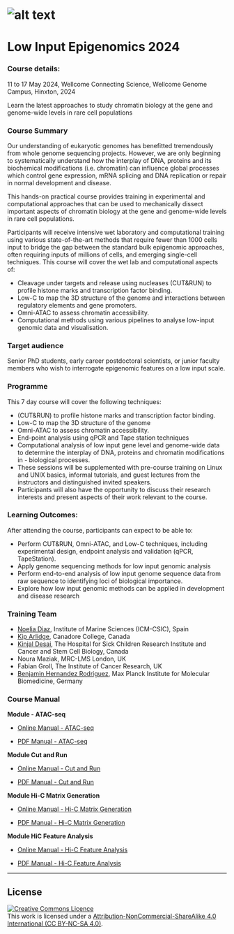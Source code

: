 # ![alt text](https://drive.google.com/file/d/1Uw7VN5mObFG5NHaJFMEFMcNEHNeyWKPv/view?usp=drive_link)

# Low Input Epigenomics 2024 

### Course details: 
11 to 17 May 2024, Wellcome Connecting Science, Wellcome Genome Campus, Hinxton, 2024

Learn the latest approaches to study chromatin biology at the gene and genome-wide levels in rare cell populations

### Course Summary 
Our understanding of eukaryotic genomes has benefitted tremendously from whole genome sequencing projects. However, we are only beginning to systematically understand how the interplay of DNA, proteins and its biochemical modifications (i.e. chromatin) can influence global processes which control gene expression, mRNA splicing and DNA replication or repair in normal development and disease.

This hands-on practical course provides training in experimental and computational approaches that can be used to mechanically dissect important aspects of chromatin biology at the gene and genome-wide levels in rare cell populations.

Participants will receive intensive wet laboratory and computational training using various state-of-the-art methods that require fewer than 1000 cells input to bridge the gap between the standard bulk epigenomic approaches, often requiring inputs of millions of cells, and emerging single-cell techniques. This course will cover the wet lab and computational aspects of:

- Cleavage under targets and release using nucleases (CUT&RUN) to profile histone marks and transcription factor binding.
- Low-C to map the 3D structure of the genome and interactions between regulatory elements and gene promoters.
- Omni-ATAC to assess chromatin accessibility.
- Computational methods using various pipelines to analyse low-input genomic data and visualisation.

### Target audience

Senior PhD students, early career postdoctoral scientists, or junior faculty members who wish to interrogate epigenomic features on a low input scale.

### Programme
This 7 day course will cover the following techniques:

- (CUT&RUN) to profile histone marks and transcription factor binding.
- Low-C to map the 3D structure of the genome
- Omni-ATAC to assess chromatin accessibility.
- End-point analysis using qPCR and Tape station techniques
- Computational analysis of low input gene level and genome-wide data to determine the interplay of DNA, proteins and chromatin modifications in - biological processes. 
- These sessions will be supplemented with pre-course training on Linux and UNIX basics, informal tutorials, and guest lectures from the instructors and distinguished invited speakers.
- Participants will also have the opportunity to discuss their research interests and present aspects of their work relevant to the course.

### Learning Outcomes:

After attending the course, participants can expect to be able to:

- Perform CUT&RUN, Omni-ATAC, and Low-C techniques, including experimental design, endpoint analysis and validation (qPCR, TapeStation).
- Apply genome sequencing methods for low input genomic analysis
- Perform end-to-end analysis of low input genome sequence data from raw sequence to identifying loci of biological importance.
- Explore how low input genomic methods can be applied in development and disease research


### Training Team         

- [Noelia Diaz](https://www.researchgate.net/profile/Noelia-Diaz-6), Institute of Marine Sciences (ICM-CSIC), Spain
- [Kip Arlidge](https://www.linkedin.com/in/kiparlidge/), Canadore College, Canada
- [Kinjal Desai](https://www.linkedin.com/in/kinjal-desai-966371132/), The Hospital for Sick Children Research Institute and Cancer and Stem Cell Biology, Canada
- Noura Maziak, MRC-LMS London, UK
- Fabian Groll, The Institute of Cancer Research, UK
- [Benjamin Hernandez Rodriguez](https://ben-hr.github.io/), Max Planck Institute for Molecular Biomedicine, Germany


### Course Manual
**Module  - ATAC-seq**   
- [Online Manual - ATAC-seq](Modules/atac_seq_analysis/atac_analysis.md) 
        
- [PDF Manual - ATAC-seq](Modules/atac_seq_analysis/atac_analysis.pdf)   

        
                    
**Module Cut and Run**  
- [Online Manual - Cut and Run](Modules/cut_and_run_analysis_tutorial/CUT&RUN_analysis_tutorial.md)
        
- [PDF Manual - Cut and Run](Modules/cut_and_run_analysis_tutorial/CUT&RUN_analysis_tutorial.pdf)

    
                          
**Module Hi-C Matrix Generation**  
- [Online Manual - Hi-C Matrix Generation](Modules/hic_matrix_generation/hic_matrix_generation.md)

- [PDF Manual - Hi-C Matrix Generation](Modules/hic_matrix_generation/hic_matrix_generation.pdf)

         
                  
**Module HiC Feature Analysis**  
- [Online Manual - Hi-C Feature Analysis](Modules/hic_feature_analyses/hic_feature_analyses.md)

- [PDF Manual - Hi-C Feature Analysis](Modules/hic_feature_analyses/hic_feature_analyses.pdf)

         
                    

******
## License
<a rel="license" href="http://creativecommons.org/licenses/by/4.0/"><img alt="Creative Commons Licence" style="border-width:0" src="https://i.creativecommons.org/l/by-nc-sa/4.0/88x31.png" /></a><br />This work is licensed under a <a rel="license" href="https://creativecommons.org/licenses/by-nc-sa/4.0/">Attribution-NonCommercial-ShareAlike 4.0 International (CC BY-NC-SA 4.0)</a>.
